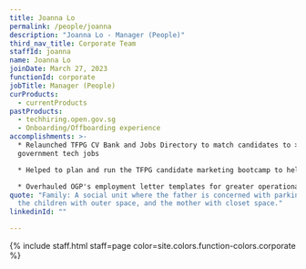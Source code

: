 ```yaml
---
title: Joanna Lo
permalink: /people/joanna
description: "Joanna Lo - Manager (People)"
third_nav_title: Corporate Team
staffId: joanna
name: Joanna Lo
joinDate: March 27, 2023
functionId: corporate
jobTitle: Manager (People)
curProducts:
  - currentProducts
pastProducts:
  - techhiring.open.gov.sg
  - Onboarding/Offboarding experience
accomplishments: >-
  * Relaunched TFPG CV Bank and Jobs Directory to match candidates to >250
  government tech jobs

  * Helped to plan and run the TFPG candidate marketing bootcamp to help 13 agencies improve tech hiring efforts

  * Overhauled OGP's employment letter templates for greater operational efficiency and clarity
quote: "Family: A social unit where the father is concerned with parking space,
  the children with outer space, and the mother with closet space."
linkedinId: ""

---
```


{% include staff.html staff=page color=site.colors.function-colors.corporate %}
